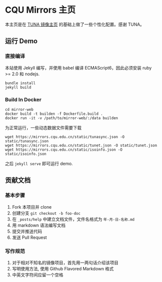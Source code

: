 # CQU Mirrors 主页
本主页是在 [TUNA 镜像主页](https://github.com/tuna/mirror-web) 的基础上做了一些个性化配置。感谢 TUNA。

## 运行 Demo

### 直接编译

本站使用 Jekyll 编写，并使用 babel 编译 ECMAScript6，因此必须安装 ruby >= 2.0 和 nodejs.

```
bundle install
jekyll build
```

### Build In Docker
```
cd mirror-web
docker build -t builden -f Dockerfile.build .
docker run -it -v /path/to/mirror-web/:/data builden
```

为正常运行，一些动态数据文件需要下载

```
wget https://mirrors.cqu.edu.cn/static/tunasync.json -O static/tunasync.json
wget https://mirrors.cqu.edu.cn/static/tunet.json -O static/tunet.json
wget https://mirrors.cqu.edu.cn/static/isoinfo.json -O static/isoinfo.json
```

之后 `jekyll serve` 即可运行 demo.

## 贡献文档

### 基本步骤

1. Fork 本项目并 clone
2. 创建分支 `git checkout -b foo-doc`
3. 在 `_posts/help` 中建立文档文件，文件名格式为 `年-月-日-名称.md`
4. 用 markdown 语法编写文档
5. 提交并推送代码
6. 发送 Pull Request

### 写作规范

1. 对于相对不知名的镜像项目，首先用一两句话介绍该项目
2. 写明使用方法, 使用 Github Flavored Markdown 格式
3. 中英文字符间应留一个空格

